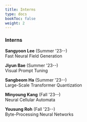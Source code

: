 ```yaml
---
title: Interns
type: docs
bookToc: false
weight: 2
---
```


### **Interns**  
**Sangyoon Lee** (Summer '23--)  
Fast Neural Field Generation  

**Jiyun Bae** (Summer '23--)  
Visual Prompt Tuning  

**Sangbeom Ha** (Summer '23--)  
Large-Scale Transformer Quantization  

**Minyoung Kang** (Fall '23--)  
Neural Cellular Automata  

**Yousung Roh** (Fall '23--)  
Byte-Processing Neural Networks
